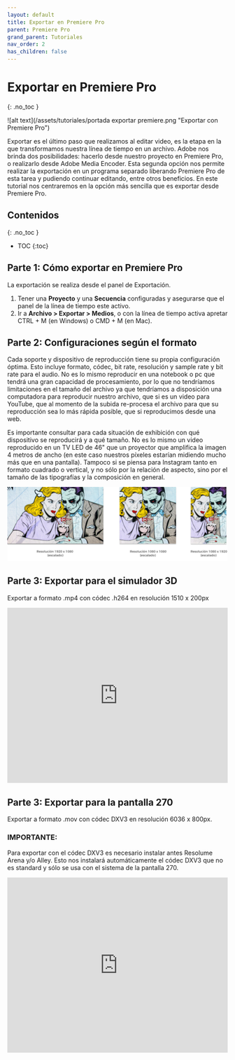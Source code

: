```yaml
---
layout: default
title: Exportar en Premiere Pro
parent: Premiere Pro
grand_parent: Tutoriales
nav_order: 2
has_children: false
---
```


# Exportar en Premiere Pro
{: .no_toc }

![alt text](/assets/tutoriales/portada exportar premiere.png "Exportar con Premiere Pro")

Exportar es el último paso que realizamos al editar video, es la etapa en la que transformamos nuestra línea de tiempo en un archivo. Adobe nos brinda dos posibilidades: hacerlo desde nuestro proyecto en Premiere Pro, o realizarlo desde Adobe Media Encoder. Esta segunda opción nos permite realizar la exportación en un programa separado liberando Premiere Pro de esta tarea y pudiendo continuar editando, entre otros beneficios. En este tutorial nos centraremos en la opción más sencilla que es exportar desde Premiere Pro.
  

## Contenidos
{: .no_toc }

- TOC
{:toc}


## Parte 1: Cómo exportar en Premiere Pro
La exportación se realiza desde el panel de Exportación.

1. Tener una **Proyecto** y una **Secuencia** configuradas y asegurarse que el panel de la línea de tiempo este activo.
2. Ir a **Archivo > Exportar > Medios**, o con la línea de tiempo activa apretar CTRL + M (en Windows) o CMD + M (en Mac).


## Parte 2: Configuraciones según el formato 

Cada soporte y dispositivo de reproducción tiene su propia configuración óptima. Esto incluye formato, códec, bit rate, resolución y sample rate y bit rate para el audio. No es lo mismo reproducir en una notebook o pc que tendrá una gran capacidad de procesamiento, por lo que no tendríamos limitaciones en el tamaño del archivo ya que tendríamos a disposición una computadora para reproducir nuestro archivo, que si es un video para YouTube, que al momento de la subida re-procesa el archivo para que su reproducción sea lo más rápida posible, que si reproducimos desde una web.

Es importante consultar para cada situación de exhibición con qué dispositivo se reproducirá y a qué tamaño. No es lo mismo un video reproducido en un TV LED de 46" que un proyector que amplifica la imagen 4 metros de ancho (en este caso nuestros píxeles estarían midiendo mucho más que en una pantalla). Tampoco si se piensa para Instagram tanto en formato cuadrado o vertical, y no sólo por la relación de aspecto, sino por el tamaño de las tipografías y la composición en general.

![alt text](/assets/tutoriales/resoluciones_exportar.png "Comparativa de resoluciones")


## Parte 3: Exportar para el simulador 3D  

Exportar a formato .mp4 con códec .h264 en resolución 1510 x 200px

<iframe width="100%" height="400" src="https://www.youtube.com/embed/loU0AEbsef0" frameborder="0" allow="accelerometer; autoplay; encrypted-media; gyroscope; picture-in-picture" allowfullscreen></iframe>

## Parte 3: Exportar para la pantalla 270  

Exportar a formato .mov con códec DXV3 en resolución 6036 x 800px.

### IMPORTANTE: 
Para exportar con el códec DXV3 es necesario instalar antes Resolume Arena y/o Alley. Esto nos instalará automáticamente el códec DXV3 que no es standard y sólo se usa con el sistema de la pantalla 270.

<iframe width="100%" height="400" src="https://www.youtube.com/embed/44AxXSpLraw" modestbranding="1" rel="0" frameborder="0" allow="accelerometer; autoplay; encrypted-media; gyroscope; picture-in-picture" allowfullscreen></iframe>


